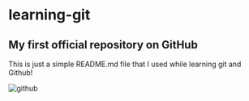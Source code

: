 # learning-git
## My first official repository on GitHub
This is just a simple README.md file that I used while learning git and Github!

![github](https://user-images.githubusercontent.com/105832412/173219315-18f1107d-fb8b-474e-b595-e3f04b90e623.jpg)

